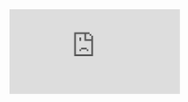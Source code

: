 <iframe src="https://discordapp.com/widget?id=147698382092238848&theme=dark" allowtransparency="true" frameborder="0"></iframe>